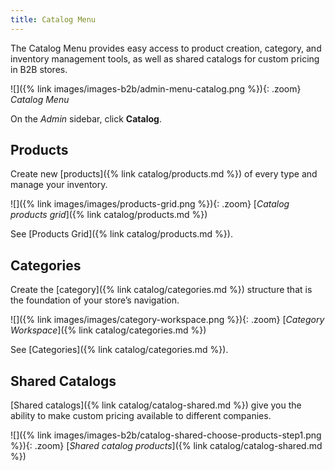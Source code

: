 ```yaml
---
title: Catalog Menu
---
```


The Catalog Menu provides easy access to product creation, category, and inventory management tools, as well as shared catalogs for custom pricing in B2B stores.

![]({% link images/images-b2b/admin-menu-catalog.png %}){: .zoom}
<span class="caption-edition-b2b">_Catalog Menu_</span>

On the _Admin_ sidebar, click **Catalog**.

## Products

Create new [products]({% link catalog/products.md %}) of every type and manage your inventory.

![]({% link images/images/products-grid.png %}){: .zoom}
[_Catalog products grid_]({% link catalog/products.md %})

See [Products Grid]({% link catalog/products.md %}).

## Categories

Create the [category]({% link catalog/categories.md %}) structure that is the foundation of your store’s navigation.

![]({% link images/images/category-workspace.png %}){: .zoom}
[_Category Workspace_]({% link catalog/categories.md %})

See [Categories]({% link catalog/categories.md %}).

## <span class="heading-edition-b2b">Shared Catalogs</span>

[Shared catalogs]({% link catalog/catalog-shared.md %}) give you the ability to make custom pricing available to different companies.

![]({% link images/images-b2b/catalog-shared-choose-products-step1.png %}){: .zoom}
[_Shared catalog products_]({% link catalog/catalog-shared.md %})
